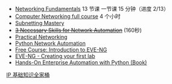 -   [Networking Fundamentals](https://www.youtube.com/playlist?list=PLIFyRwBY_4bRLmKfP1KnZA6rZbRHtxmXi) 13 节课 一节课 15 分钟（进度 2/13）
-   [Computer Networking full course](https://www.youtube.com/watch?v=IPvYjXCsTg8) 4 个小时
-   [Subnetting Mastery](https://www.youtube.com/playlist?list=PLIFyRwBY_4bQUE4IB5c4VPRyDoLgOdExE) 
-   ~~[3 Necessary Skills for Network Automation](https://www.youtube.com/watch?v=KhiJ7Fu9kKA&list=WL&index=122&t=89s)~~ (160秒)
-   [Practical Networking](http://www.practicalnetworking.net/) 
-   [Python Network Automation](https://www.youtube.com/watch?v=xKPzLplPECU&list=WL&index=126) 
-   [Free Course: Introduction to EVE-NG](https://www.youtube.com/watch?v=g6B0f_E0NMg) 
-   [EVE-NG - Creating your first lab](https://www.youtube.com/watch?v=9dPWARirtK8) 
-   [Hands-On Enterprise Automation with Python (Book)](https://www.packtpub.com/product/hands-on-enterprise-automation-with-python/9781788998512) 

[IP 基础知识全家桶](https://xiaolincoding.com/network/4_ip/ip_base.html)




